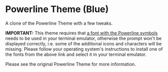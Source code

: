 # Powerline Theme (Blue)

A clone of the Powerline Theme with a few tweaks.

**IMPORTANT:** This theme requires that [a font with the Powerline symbols](https://github.com/powerline/fonts) needs to be used in your terminal emulator, otherwise the prompt won't be displayed correctly, i.e. some of the additional icons and characters will be missing. Please follow your operating system's instructions to install one of the fonts from the above link and select it in your terminal emulator.

Please see the original Powerline Theme for more information.
